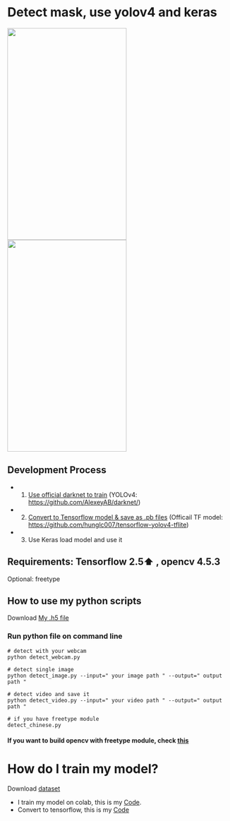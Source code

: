 
# Detect mask, use yolov4 and keras 

<img src="https://github.com/chun-ming-Lin/yolov4_mask/blob/master/demo/output%20(1).gif" width="270" height="480" /> <img src="https://github.com/chun-ming-Lin/yolov4_mask/blob/master/demo/output%20(2).gif" width="270" height="480" />

## Development Process
- 1. [Use official darknet to train](#train_model) (YOLOv4: https://github.com/AlexeyAB/darknet/)
- 2. [Convert to Tensorflow model & save as .pb files](#convert_model)  (Officail TF model: https://github.com/hunglc007/tensorflow-yolov4-tflite)
- 3. Use Keras load model and use it

## Requirements: Tensorflow 2.5:arrow_up:  , opencv 4.5.3
Optional: freetype

## How to use my python scripts
Download [My .h5 file](https://drive.google.com/file/d/16jJf6fI0iV-8I4oKKPJv9Nyowxsdb0WD/view?usp=sharing)

### Run python file on command line
```
# detect with your webcam
python detect_webcam.py

# detect single image 
python detect_image.py --input=" your image path " --output=" output path " 

# detect video and save it
python detect_video.py --input=" your video path " --output=" output path "

# if you have freetype module
detect_chinese.py
```
#### If you want to build opencv with freetype module, check [this](https://github.com/BabaGodPikin/Build-OpenCv-for-Python-with-Extra-Modules-Windows-10)


# How do I train my model?
Download [dataset](https://drive.google.com/file/d/1qe0_oHBZGu6xDTgT-sLs3Qm87KsJteWu/view?usp=sharing)

- <a name="train_model"></a> I train my model on colab, this is my [Code](https://github.com/chun-ming-Lin/yolov4_mask/blob/master/colab/YOLOv4_mask.ipynb).  <br>
- <a name="convert_model"></a> Convert to tensorflow, this is my [Code](https://github.com/chun-ming-Lin/yolov4_mask/blob/master/colab/yolo_convert_keras_h5.ipynb)

